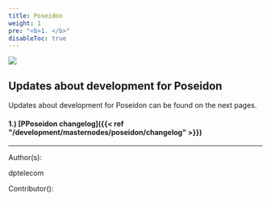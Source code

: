 ```yaml
---
title: Poseidon
weight: 1
pre: "<b>1. </b>"
disableToc: true
---
```


![](/development/images/poseidon1a.jpg)


## Updates about development for Poseidon

Updates about development for Poseidon can be found on the next pages.

#### 1.) [PPoseidon changelog]({{< ref "/development/masternodes/poseidon/changelog" >}})


















---
Author(s):

dptelecom

Contributor():
